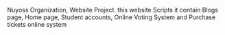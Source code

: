 Nuyoss Organization, Website Project.
this website Scripts it contain Blogs page, Home page, Student accounts, Online Voting System and Purchase tickets online system 
